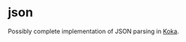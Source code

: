 # json

Possibly complete implementation of JSON parsing in [Koka](https://koka-lang.github.io/koka/doc/index.html).
